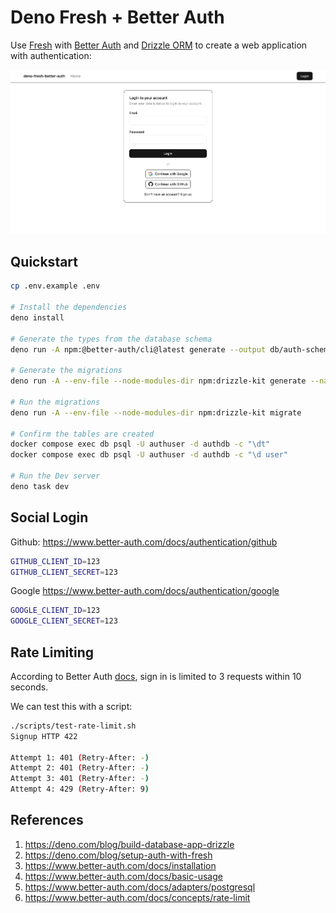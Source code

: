 # Deno Fresh + Better Auth

Use [Fresh](https://fresh.deno.dev/) with [Better Auth](https://www.better-auth.com/) and [Drizzle ORM](https://orm.drizzle.team/) to create a web application with authentication:

![Application preview](static/example.png)

## Quickstart

```bash
cp .env.example .env

# Install the dependencies
deno install

# Generate the types from the database schema
deno run -A npm:@better-auth/cli@latest generate --output db/auth-schema.ts --yes

# Generate the migrations
deno run -A --env-file --node-modules-dir npm:drizzle-kit generate --name=init

# Run the migrations
deno run -A --env-file --node-modules-dir npm:drizzle-kit migrate

# Confirm the tables are created
docker compose exec db psql -U authuser -d authdb -c "\dt"
docker compose exec db psql -U authuser -d authdb -c "\d user"

# Run the Dev server
deno task dev
```

## Social Login

Github: <https://www.better-auth.com/docs/authentication/github>

```bash
GITHUB_CLIENT_ID=123
GITHUB_CLIENT_SECRET=123
```

Google <https://www.better-auth.com/docs/authentication/google>

```bash
GOOGLE_CLIENT_ID=123
GOOGLE_CLIENT_SECRET=123
```


## Rate Limiting

According to Better Auth [docs](https://www.better-auth.com/docs/concepts/rate-limit), sign in is limited to 3 requests within 10 seconds.

We can test this with a script:

```bash
./scripts/test-rate-limit.sh
Signup HTTP 422

Attempt 1: 401 (Retry-After: -)
Attempt 2: 401 (Retry-After: -)
Attempt 3: 401 (Retry-After: -)
Attempt 4: 429 (Retry-After: 9)
```

## References

1. <https://deno.com/blog/build-database-app-drizzle>
2. <https://deno.com/blog/setup-auth-with-fresh>
3. <https://www.better-auth.com/docs/installation>
4. <https://www.better-auth.com/docs/basic-usage>
5. <https://www.better-auth.com/docs/adapters/postgresql>
6. <https://www.better-auth.com/docs/concepts/rate-limit>
